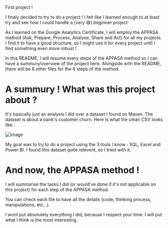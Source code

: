 
First project ! 


I finaly decided to try to do a project ! I felt like I learned enough to at least try and see how I could handle a (very 😅) beginner project

As I learned on the Google Analytics Certificate, I will employ the APPASA method (Ask, Prepare, Process, Analyse, Share and Act) for all my projects. I find it to have a good structure, so I might use it for every project until I find something even more robust !


In this README, I will resume every steps of the APPASA method so I can have a summury/overview of the project here. 
Alongside with the README, there will be 6 other files for the 6 steps of the method.

# A summury ! What was this project about ?

It's basically just an analysis I did over a dataset I found on Maven. The dataset is about a bank's customer churn. Here is what the clean CSV looks like : 

![image](https://github.com/user-attachments/assets/703eba20-dd90-4f2e-bf1c-a1e79cef6990)

My goal was to try to do a project using the 3 tools I know : SQL, Excel and Power BI. I found this dataset quite relevent, so I tried with it.



# And now, the APPASA method !

I will summarise the tasks I did (or would've done if it's not applicable on this project) for each step of the APPASA method.

You can check each file to have all the details (code, thinking process, manipulations, etc...). 

I wont put absolutely everything I did, because I respect your time. I will put what I think is the most interesting.
